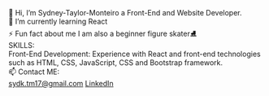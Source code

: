 <div>👋 Hi, I’m Sydney-Taylor-Monteiro a Front-End and Website Developer.</div>
<div>🌱 I’m currently learning React</div>
<div>⚡ Fun fact about me I am also a beginner figure skater⛸️</div>
<div>
  
</div>  
<div>SKILLS:</div>
<div>Front-End Development: Experience with React and front-end technologies such as HTML, CSS, JavaScript, CSS and Bootstrap framework.</div>
 <div>
   
 </div> 
<div>📫 Contact ME:</div>
<a href="sydk.tm17@gmail.com">sydk.tm17@gmail.com</a>
<a href="https://www.linkedin.com/in/sydney-taylor-monteiro-5b3952231/?trk=opento_sprofile_details">LinkedIn</a>
